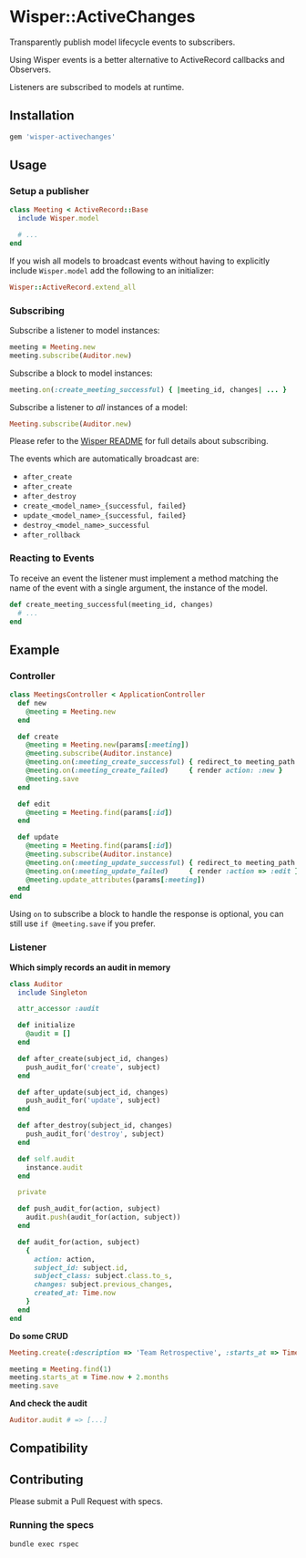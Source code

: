 # Wisper::ActiveChanges

Transparently publish model lifecycle events to subscribers.

Using Wisper events is a better alternative to ActiveRecord callbacks and Observers.

Listeners are subscribed to models at runtime.

## Installation

```ruby
gem 'wisper-activechanges'
```

## Usage

### Setup a publisher

```ruby
class Meeting < ActiveRecord::Base
  include Wisper.model

  # ...
end
```

If you wish all models to broadcast events without having to explicitly include
`Wisper.model` add the following to an initializer:

```ruby
Wisper::ActiveRecord.extend_all
```

### Subscribing

Subscribe a listener to model instances:

```ruby
meeting = Meeting.new
meeting.subscribe(Auditor.new)
```

Subscribe a block to model instances:

```ruby
meeting.on(:create_meeting_successful) { |meeting_id, changes| ... }
```

Subscribe a listener to _all_ instances of a model:

```ruby
Meeting.subscribe(Auditor.new)
```

Please refer to the [Wisper README](https://github.com/krisleech/wisper) for full details about subscribing.

The events which are automatically broadcast are:

* `after_create`
* `after_create`
* `after_destroy`
* `create_<model_name>_{successful, failed}`
* `update_<model_name>_{successful, failed}`
* `destroy_<model_name>_successful`
* `after_rollback`

### Reacting to Events

To receive an event the listener must implement a method matching the name of
the event with a single argument, the instance of the model.

```ruby
def create_meeting_successful(meeting_id, changes)
  # ...
end
```

## Example

### Controller

```ruby
class MeetingsController < ApplicationController
  def new
    @meeting = Meeting.new
  end

  def create
    @meeting = Meeting.new(params[:meeting])
    @meeting.subscribe(Auditor.instance)
    @meeting.on(:meeting_create_successful) { redirect_to meeting_path }
    @meeting.on(:meeting_create_failed)     { render action: :new }
    @meeting.save
  end

  def edit
    @meeting = Meeting.find(params[:id])
  end

  def update
    @meeting = Meeting.find(params[:id])
    @meeting.subscribe(Auditor.instance)
    @meeting.on(:meeting_update_successful) { redirect_to meeting_path }
    @meeting.on(:meeting_update_failed)     { render :action => :edit }
    @meeting.update_attributes(params[:meeting])
  end
end
```

Using `on` to subscribe a block to handle the response is optional,
you can still use `if @meeting.save` if you prefer.

### Listener

**Which simply records an audit in memory**

```ruby
class Auditor
  include Singleton

  attr_accessor :audit

  def initialize
    @audit = []
  end

  def after_create(subject_id, changes)
    push_audit_for('create', subject)
  end

  def after_update(subject_id, changes)
    push_audit_for('update', subject)
  end

  def after_destroy(subject_id, changes)
    push_audit_for('destroy', subject)
  end

  def self.audit
    instance.audit
  end

  private

  def push_audit_for(action, subject)
    audit.push(audit_for(action, subject))
  end

  def audit_for(action, subject)
    {
      action: action,
      subject_id: subject.id,
      subject_class: subject.class.to_s,
      changes: subject.previous_changes,
      created_at: Time.now
    }
  end
end
```

**Do some CRUD**

```ruby
Meeting.create(:description => 'Team Retrospective', :starts_at => Time.now + 2.days)

meeting = Meeting.find(1)
meeting.starts_at = Time.now + 2.months
meeting.save
```

**And check the audit**

```ruby
Auditor.audit # => [...]
```

## Compatibility

## Contributing

Please submit a Pull Request with specs.

### Running the specs

```
bundle exec rspec
```

